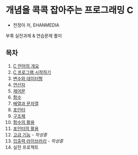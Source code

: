 # 개념을 콕콕 잡아주는 프로그래밍 C
* 천정아 저, EHANMEDIA

부록 실전과제 & 연습문제 풀이

## 목차
1. [C 언어의 개요](./Chap1/)
2. [C 프로그램 시작하기](./Chap2/)
3. [변수와 데이터형](./Chap3/)
4. [연산자](./Chap4/)
5. [제어문](./Chap5/)
6. [함수](./Chap6/)
7. [배열과 문자열](./Chap7/)
8. [포인터](./Chap8/)
9. [구조체](./Chap9/)
10. [함수의 활용](./Chap10/)
11. [포인터의 활용](./Chap11/)
12. [고급 기능](./Chap12/) - _작성중_
13. [입출력 라이브러리](./Chap13/) - _작성중_
14. 실전 프로젝트
